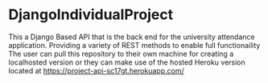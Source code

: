 # DjangoIndividualProject
This a Django Based API that is the back end for the university attendance application. Providing a variety of REST methods to enable full functionaility
The user can pull this repository to their own machine for creating a localhosted version or they can make use of the hosted Heroku version located at
https://project-api-sc17gt.herokuapp.com/

